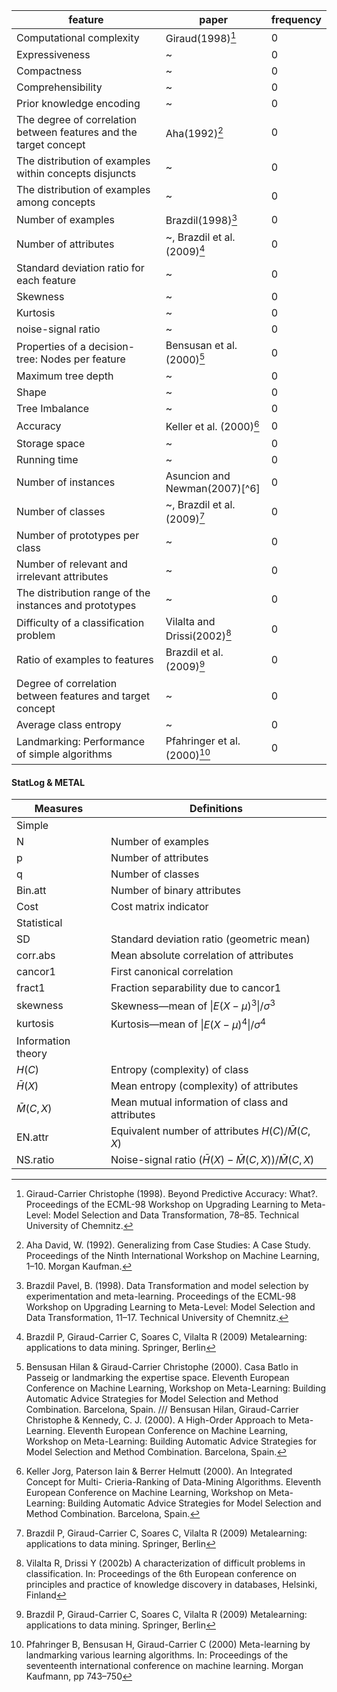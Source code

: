 | feature                                  | paper                         | frequency |
| ---------------------------------------- | ----------------------------- | --------- |
| Computational complexity                 | Giraud(1998)[^1]              | 0         |
| Expressiveness                           | ~                             | 0         |
| Compactness                              | ~                             | 0         |
| Comprehensibility                        | ~                             | 0         |
| Prior knowledge encoding                 | ~                             | 0         |
| The degree of correlation between features and the target concept | Aha(1992)[^2]                 | 0         |
| The distribution of examples within concepts disjuncts | ~                             | 0         |
| The distribution of examples among concepts | ~                             | 0         |
| Number of examples                       | Brazdil(1998)[^3]             | 0         |
| Number of attributes                     | ~, Brazdil et al. (2009)[^9]  | 0         |
| Standard deviation ratio for each feature | ~                             | 0         |
| Skewness                                 | ~                             | 0         |
| Kurtosis                                 | ~                             | 0         |
| noise-signal ratio                       | ~                             | 0         |
| Properties of a decision-tree: Nodes per feature | Bensusan et al.(2000)[^4]     | 0         |
| Maximum tree depth                       | ~                             | 0         |
| Shape                                    | ~                             | 0         |
| Tree Imbalance                           | ~                             | 0         |
| Accuracy                                 | Keller et al. (2000)[^5]      | 0         |
| Storage space                            | ~                             | 0         |
| Running time                             | ~                             | 0         |
| Number of instances                      | Asuncion and Newman(2007)[^6] | 0         |
| Number of classes                        | ~, Brazdil et al. (2009)[^9]  | 0         |
| Number of prototypes per class           | ~                             | 0         |
| Number of relevant and irrelevant attributes | ~                             | 0         |
| The distribution range of the instances and prototypes | ~                             | 0         |
| Difficulty of a classification problem   | Vilalta and Drissi(2002)[^7]  | 0         |
| Ratio of examples to features            | Brazdil et al. (2009)[^9]     | 0         |
| Degree of correlation between features and target concept | ~                             | 0         |
| Average class entropy                    | ~                             | 0         |
| Landmarking: Performance of simple algorithms | Pfahringer et al. (2000)[^10] | 0         |

[^1]: Giraud-Carrier Christophe (1998). Beyond Predictive Accuracy: What?. Proceedings of the ECML-98 Workshop on Upgrading Learning to Meta-Level: Model Selection and Data Transformation, 78–85. Technical University of Chemnitz.

[^2]: Aha David, W. (1992). Generalizing from Case Studies: A Case Study. Proceedings of the Ninth International Workshop on Machine Learning, 1–10. Morgan Kaufman.

[^3]: Brazdil Pavel, B. (1998). Data Transformation and model selection by experimentation and meta-learning. Proceedings of the ECML-98 Workshop on Upgrading Learning to Meta-Level: Model Selection and Data Transformation, 11–17. Technical University of Chemnitz.
[^4]: Bensusan Hilan & Giraud-Carrier Christophe (2000). Casa Batlo in Passeig or landmarking the expertise space. Eleventh European Conference on Machine Learning, Workshop on Meta-Learning: Building Automatic Advice Strategies for Model Selection and Method Combination. Barcelona, Spain. /// Bensusan Hilan, Giraud-Carrier Christophe & Kennedy, C. J. (2000). A High-Order Approach to Meta-Learning. Eleventh European Conference on Machine Learning, Workshop on Meta-Learning: Building Automatic Advice Strategies for Model Selection and Method Combination. Barcelona, Spain.
[^5]: Keller Jorg, Paterson Iain & Berrer Helmutt (2000). An Integrated Concept for Multi- Crieria-Ranking of Data-Mining Algorithms. Eleventh European Conference on Machine Learning, Workshop on Meta-Learning: Building Automatic Advice Strategies for Model Selection and Method Combination. Barcelona, Spain.
[^7]: Vilalta R, Drissi Y (2002b) A characterization of difficult problems in classification. In: Proceedings of the 6th European conference on principles and practice of knowledge discovery in databases, Helsinki, Finland
[^9]: Brazdil P, Giraud-Carrier C, Soares C, Vilalta R (2009) Metalearning: applications to data mining. Springer, Berlin

[^10]: Pfahringer B, Bensusan H, Giraud-Carrier C (2000) Meta-learning by landmarking various learning algorithms. In: Proceedings of the seventeenth international conference on machine learning. Morgan Kaufmann, pp 743–750

#### StatLog & METAL

| Measures           | Definitions                              |
| ------------------ | ---------------------------------------- |
| Simple             |                                          |
| N                  | Number of examples                       |
| p                  | Number of attributes                     |
| q                  | Number of classes                        |
| Bin.att            | Number of binary attributes              |
| Cost               | Cost matrix indicator                    |
| Statistical        |                                          |
| SD                 | Standard deviation ratio (geometric mean) |
| corr.abs           | Mean absolute correlation of attributes  |
| cancor1            | First canonical correlation              |
| fract1             | Fraction separability due to cancor1     |
| skewness           | Skewness—mean of $\|E (X − \mu)^3\|/\sigma^3$ |
| kurtosis           | Kurtosis—mean of $\|E (X − \mu)^4\|/\sigma^4$ |
| Information theory |                                          |
| $H(C)$             | Entropy (complexity) of class            |
| $\bar{H}  ( X )$   | Mean entropy (complexity) of attributes  |
| $\bar{M}( C , X )$ | Mean mutual information of class and attributes |
| EN.attr            | Equivalent number of attributes $H(C)/\bar{M}(C, X)$ |
| NS.ratio           | Noise-signal ratio $(\bar{H}(X){−}\bar{M}(C, X))/\bar{M}(C, X)$ |
